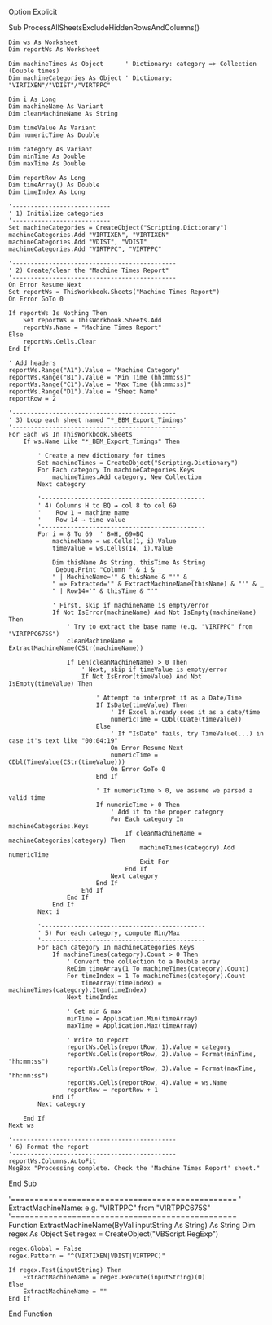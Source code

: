 Option Explicit

Sub ProcessAllSheetsExcludeHiddenRowsAndColumns()

    Dim ws As Worksheet
    Dim reportWs As Worksheet
    
    Dim machineTimes As Object      ' Dictionary: category => Collection (Double times)
    Dim machineCategories As Object ' Dictionary: "VIRTIXEN"/"VDIST"/"VIRTPPC"
    
    Dim i As Long
    Dim machineName As Variant
    Dim cleanMachineName As String
    
    Dim timeValue As Variant
    Dim numericTime As Double
    
    Dim category As Variant
    Dim minTime As Double
    Dim maxTime As Double
    
    Dim reportRow As Long
    Dim timeArray() As Double
    Dim timeIndex As Long
    
    '---------------------------
    ' 1) Initialize categories
    '---------------------------
    Set machineCategories = CreateObject("Scripting.Dictionary")
    machineCategories.Add "VIRTIXEN", "VIRTIXEN"
    machineCategories.Add "VDIST", "VDIST"
    machineCategories.Add "VIRTPPC", "VIRTPPC"
    
    '---------------------------------------------
    ' 2) Create/clear the "Machine Times Report"
    '---------------------------------------------
    On Error Resume Next
    Set reportWs = ThisWorkbook.Sheets("Machine Times Report")
    On Error GoTo 0
    
    If reportWs Is Nothing Then
        Set reportWs = ThisWorkbook.Sheets.Add
        reportWs.Name = "Machine Times Report"
    Else
        reportWs.Cells.Clear
    End If
    
    ' Add headers
    reportWs.Range("A1").Value = "Machine Category"
    reportWs.Range("B1").Value = "Min Time (hh:mm:ss)"
    reportWs.Range("C1").Value = "Max Time (hh:mm:ss)"
    reportWs.Range("D1").Value = "Sheet Name"
    reportRow = 2
    
    '---------------------------------------------
    ' 3) Loop each sheet named "*_BBM_Export_Timings"
    '---------------------------------------------
    For Each ws In ThisWorkbook.Sheets
        If ws.Name Like "*_BBM_Export_Timings" Then
            
            ' Create a new dictionary for times
            Set machineTimes = CreateObject("Scripting.Dictionary")
            For Each category In machineCategories.Keys
                machineTimes.Add category, New Collection
            Next category
            
            '---------------------------------------------
            ' 4) Columns H to BQ → col 8 to col 69
            '    Row 1 → machine name
            '    Row 14 → time value
            '---------------------------------------------
            For i = 8 To 69  ' 8=H, 69=BQ
                machineName = ws.Cells(1, i).Value
                timeValue = ws.Cells(14, i).Value

                Dim thisName As String, thisTime As String
                 Debug.Print "Column " & i & _
                " | MachineName='" & thisName & "'" & _
                " => Extracted='" & ExtractMachineName(thisName) & "'" & _
                " | Row14='" & thisTime & "'"
                
                ' First, skip if machineName is empty/error
                If Not IsError(machineName) And Not IsEmpty(machineName) Then
                    ' Try to extract the base name (e.g. "VIRTPPC" from "VIRTPPC675S")
                    cleanMachineName = ExtractMachineName(CStr(machineName))
                    
                    If Len(cleanMachineName) > 0 Then
                        ' Next, skip if timeValue is empty/error
                        If Not IsError(timeValue) And Not IsEmpty(timeValue) Then
                            
                            ' Attempt to interpret it as a Date/Time
                            If IsDate(timeValue) Then
                                ' If Excel already sees it as a date/time
                                numericTime = CDbl(CDate(timeValue))
                            Else
                                ' If "IsDate" fails, try TimeValue(...) in case it's text like "00:04:19"
                                On Error Resume Next
                                numericTime = CDbl(TimeValue(CStr(timeValue)))
                                On Error GoTo 0
                            End If
                            
                            ' If numericTime > 0, we assume we parsed a valid time
                            If numericTime > 0 Then
                                ' Add it to the proper category
                                For Each category In machineCategories.Keys
                                    If cleanMachineName = machineCategories(category) Then
                                        machineTimes(category).Add numericTime
                                        Exit For
                                    End If
                                Next category
                            End If
                        End If
                    End If
                End If
            Next i
            
            '---------------------------------------------
            ' 5) For each category, compute Min/Max
            '---------------------------------------------
            For Each category In machineCategories.Keys
                If machineTimes(category).Count > 0 Then
                    ' Convert the collection to a Double array
                    ReDim timeArray(1 To machineTimes(category).Count)
                    For timeIndex = 1 To machineTimes(category).Count
                        timeArray(timeIndex) = machineTimes(category).Item(timeIndex)
                    Next timeIndex
                    
                    ' Get min & max
                    minTime = Application.Min(timeArray)
                    maxTime = Application.Max(timeArray)
                    
                    ' Write to report
                    reportWs.Cells(reportRow, 1).Value = category
                    reportWs.Cells(reportRow, 2).Value = Format(minTime, "hh:mm:ss")
                    reportWs.Cells(reportRow, 3).Value = Format(maxTime, "hh:mm:ss")
                    reportWs.Cells(reportRow, 4).Value = ws.Name
                    reportRow = reportRow + 1
                End If
            Next category
            
        End If
    Next ws
    
    '---------------------------------------------
    ' 6) Format the report
    '---------------------------------------------
    reportWs.Columns.AutoFit
    MsgBox "Processing complete. Check the 'Machine Times Report' sheet."
    
End Sub


'================================================
' ExtractMachineName: e.g. "VIRTPPC" from "VIRTPPC675S"
'================================================
Function ExtractMachineName(ByVal inputString As String) As String
    Dim regex As Object
    Set regex = CreateObject("VBScript.RegExp")
    
    regex.Global = False
    regex.Pattern = "^(VIRTIXEN|VDIST|VIRTPPC)"
    
    If regex.Test(inputString) Then
        ExtractMachineName = regex.Execute(inputString)(0)
    Else
        ExtractMachineName = ""
    End If
End Function
